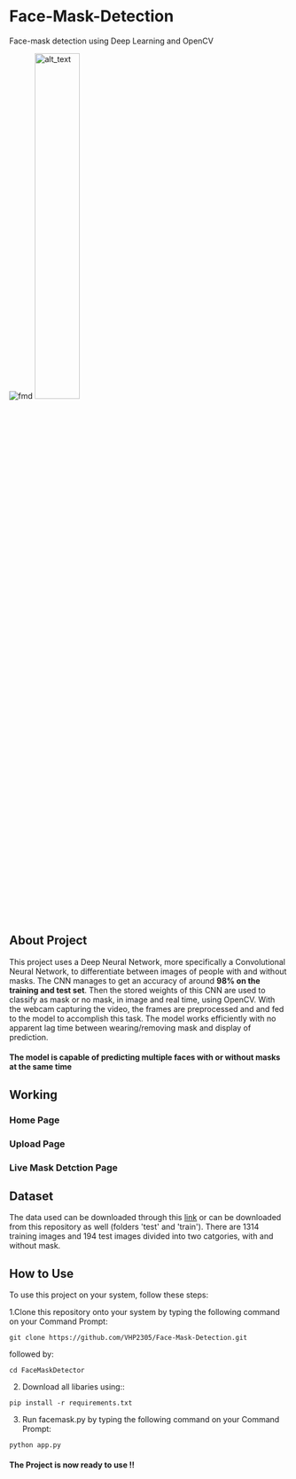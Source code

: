 # Face-Mask-Detection
Face-mask detection using Deep Learning and OpenCV

![fmd](https://github.com/VHP2305/Face-Mask-Detection/assets/88278435/4a5fd5e2-81a1-45b4-9aac-2920d333b120)
<img alt="alt_text" width="40%" src="https://github.com/VHP2305/Face-Mask-Detection/assets/88278435/4a5fd5e2-81a1-45b4-9aac-2920d333b120" />

## About Project
This project uses a Deep Neural Network, more specifically a Convolutional Neural Network, to differentiate between images of people with and without masks. The CNN manages to get an accuracy of around **98% on the training and test set**. Then the stored weights of this CNN are used to classify as mask or no mask, in image and real time, using OpenCV. With the webcam capturing the video, the frames are preprocessed and and fed to the model to accomplish this task. The model works efficiently with no apparent lag time between wearing/removing mask and display of prediction.

#### The model is capable of predicting multiple faces with or without masks at the same time

## Working 

### Home Page

### Upload Page


### Live Mask Detction Page





## Dataset

The data used can be downloaded through this [link](https://data-flair.training/blogs/download-face-mask-data/) or can be downloaded from this repository as well (folders 'test' and 
'train'). There are 1314 training images and 194 test images divided into two catgories, with and without mask.

## How to Use

To use this project on your system, follow these steps:

1.Clone this repository onto your system by typing the following command on your Command Prompt:

```
git clone https://github.com/VHP2305/Face-Mask-Detection.git
```
followed by:

```
cd FaceMaskDetector
```

2. Download all libaries using::
```
pip install -r requirements.txt
```

3. Run facemask.py by typing the following command on your Command Prompt:
```
python app.py
```

#### The Project is now ready to use !!


